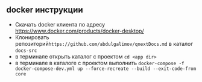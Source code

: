 
## docker инструкции

* Скачать docker клиента по адресу https://www.docker.com/products/docker-desktop/
* Клонировать репозиторий`https://github.com/abdulgalimov/qnextDocs.md` в каталог `docs-src`
* в терминале открыть каталог с проектом `cd <app dir>`
* в терминале в каталоге с проектом выполнить `docker-compose -f docker-compose-dev.yml up --force-recreate --build --exit-code-from core`
